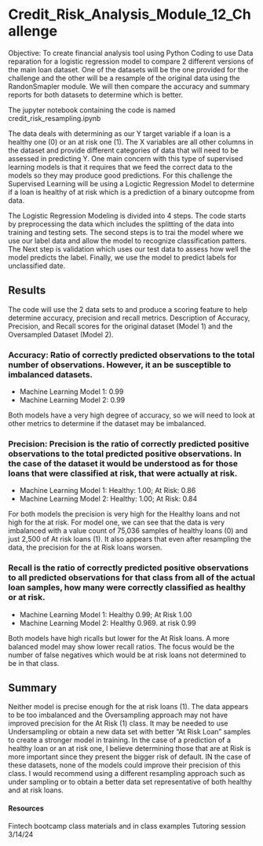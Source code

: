 # Credit_Risk_Analysis_Module_12_Challenge

Objective: To create financial analysis tool using Python Coding to use Data reparation for a logistic regression model to compare 2 different versions of the main loan dataset.  One of the datasets will be the one provided for the challenge and the other will be a resample of the original data using the RandonSmapler module.  We will then compare the accuracy and summary reports for both datasets to determine which is better.

The jupyter notebook containing the code is named credit_risk_resampling.ipynb

The data deals with determining as our Y target variable if a loan is a healthy one (0) or an at risk one (1).  The X variables are all other columns in the dataset and provide different categories of data that will need to be assessed in predicting Y.
One main concern with this type of supervised learning models is that it requires that we feed the correct data to the models so they may produce good predictions.  For this challenge the Supervised Learning will be using a Logictic Regression Model to determine if a loan is healthy of at risk which is a prediction of a binary outcopme from data.

The Logistic Regression Modeling is divided into 4 steps.  The code starts by preprocessing the data which includes the splitting of the data into training and testing sets.  The second steps is to trai the model where we use our label data and allow the model to recognize classification patters.  The Next step is validation which uses our test data to assess how well the model predicts the label. Finally, we use the model to predict labels for unclassified date.
  
## Results
The code will use the 2 data sets to and produce a scoring feature to help determine accuracy, precision and recall metrics.
Description of Accuracy, Precision, and Recall scores for the original dataset (Model 1) and the Oversampled Dataset (Model 2).

### Accuracy: Ratio of correctly predicted observations to the total number of observations. However, it an be susceptible to imbalanced datasets.  
* Machine Learning Model 1:  0.99
* Machine Learning Model 2: 0.99

Both models have a very high degree of accuracy, so we will need to look at other metrics to determine if the dataset may be imbalanced.

### Precision: Precision is the ratio of correctly predicted positive observations to the total predicted positive observations. In the case of the dataset it would be understood as for those loans that were classified at risk, that were actually at risk.  
* Machine Learning Model 1:  Healthy: 1.00; At Risk: 0.86
* Machine Learning Model 2: Healthy: 1.00; At Risk: 0.84

For both models the precision is very high for the Healthy loans and not high for the at risk. For model one, we can see that the data is very imbalanced with a value count of 75,036 samples of healthy loans (0) and just 2,500 of At risk loans (1). It also appears that even after resampling the data, the precision for the at Risk loans worsen.

### Recall is the ratio of correctly predicted positive observations to all predicted observations for that class from all of the actual loan samples, how many were correctly classified as healthy or at risk.
* Machine Learning Model 1: Healthy 0.99; At Risk 1.00
* Machine Learning Model 2: Healthy 0.969. at risk 0.99

Both models have high ricalls but lower for the At Risk loans. A more balanced model may show lower recall ratios.  The focus would be the number of false negatives which would be at risk loans not determined to be in that class.

## Summary
Neither model is precise enough for the at risk loans (1).  The data appears to be too imbalanced and the Oversampling approach may not have improved precision for the At Risk (1) class.   It may be needed to use Undersampling or obtain a new data set with better “At Risk Loan” samples to create a stronger model in training.
In the case of a prediction of a healthy loan or an at risk one, I believe determining those that are at Risk is more important since they present the bigger risk of default.  IN the case of  these datasets, none of the models could improve their precision of this class.  I would recommend using a different resampling approach such as under sampling or to obtain a better data set representative of both healthy and at risk loans.

#### Resources
Fintech bootcamp class materials and in class examples
Tutoring session 3/14/24 

